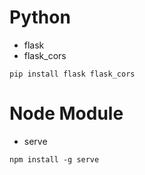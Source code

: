 # Python

- flask
- flask_cors

```
pip install flask flask_cors
```

# Node Module

- serve

```
npm install -g serve
```
